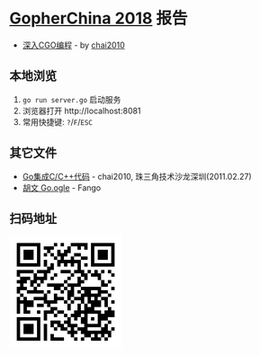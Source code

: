 # [GopherChina 2018](http://2018.gopherchina.org/) 报告

- [深入CGO编程](https://chai2010.github.io/gopherchina2018-cgo-talk/) - by [chai2010](https://github.com/chai2010)

## 本地浏览

1. `go run server.go` 启动服务
1. 浏览器打开 http://localhost:8081
1. 常用快捷键: `?`/`F`/`ESC`

## 其它文件

- [Go集成C/C++代码](chai2010-cgo-talk-sz-20110207.pdf) - chai2010, 珠三角技术沙龙深圳(2011.02.27)
- [胡文 Go.ogle](go.ogle.pdf) - Fango

## 扫码地址

![](images/chai2010-gopherchina2018-cgo-talk.png)
